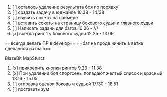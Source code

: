 
1. [ ] осталось удаление результата боя по порядку 
2. [ ] создать задачу в юджайле 10.38 - 14/38
3. [ ] изучить сокеты на примере
4. [ ] вставить сокеты на страницу бокового судьи и главного судьи
5. [ ] Написать задачи для багов 10.06 - /// 
6. [x] всегда ринг 1 у бокового судьи 12.25 - 13.09 

==всегда делать ПР в develop==
==баг на проде чинить в ветке сделанной из main== 

BlazeBit MapSturct

1. [x] прикрепить кнопки рингов 9.23 - 11.38
2. [x] При удалении боя спортсены попадают желтый список и красный 13.16 - 15.05
3. [ ] отправка оценок боковым судьей 17/30 - 18.51
4. [ ] поставить зум